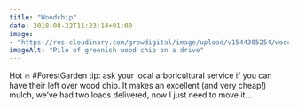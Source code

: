 ```yaml
---
title: "Woodchip"
date: 2018-08-22T11:23:14+01:00
image: 
- "https://res.cloudinary.com/growdigital/image/upload/v1544305254/wood-chip-44193784521.jpg"
imageAlt: "Pile of greenish wood chip on a drive"
---
```


Hot 🔥 #ForestGarden tip: ask your local arboricultural service if you can have their left over wood chip. It makes an excellent (and very cheap!) mulch, we’ve had two loads delivered, now I just need to move it…
